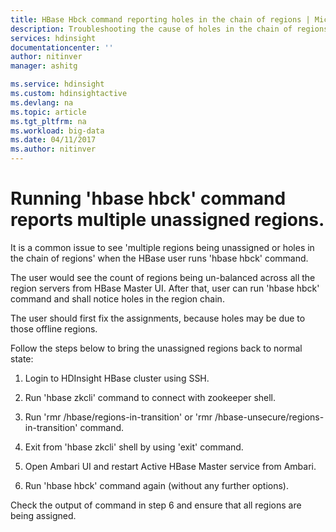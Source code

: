 ```yaml
---
title: HBase Hbck command reporting holes in the chain of regions | Microsoft Docs
description: Troubleshooting the cause of holes in the chain of regions.
services: hdinsight
documentationcenter: ''
author: nitinver
manager: ashitg

ms.service: hdinsight
ms.custom: hdinsightactive
ms.devlang: na
ms.topic: article
ms.tgt_pltfrm: na
ms.workload: big-data
ms.date: 04/11/2017
ms.author: nitinver
---
```


# Running 'hbase hbck' command reports multiple unassigned regions.

It is a common issue to see 'multiple regions being unassigned or holes in the chain of regions' when the HBase user runs 'hbase hbck' command.

The user would see the count of regions being un-balanced across all the region servers from HBase Master UI. After that, user can run 'hbase hbck' command and shall notice holes in the region chain.

The user should first fix the assignments, because holes may be due to those offline regions. 

Follow the steps below to bring the unassigned regions back to normal state:

1. Login to HDInsight HBase cluster using SSH.

2. Run 'hbase zkcli' command to connect with zookeeper shell.

3. Run 'rmr /hbase/regions-in-transition' or 'rmr /hbase-unsecure/regions-in-transition' command.

4. Exit from 'hbase zkcli' shell by using 'exit' command.

5. Open Ambari UI and restart Active HBase Master service from Ambari.

6. Run 'hbase hbck' command again (without any further options).

Check the output of command in step 6 and ensure that all regions are being assigned.
